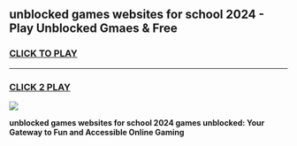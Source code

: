 
## unblocked games websites for school 2024 - Play Unblocked Gmaes & Free
<h3>
<a href="https://news.freeplayer.one?title=unblocked_games_websites_for_school_2024&ref=16F">CLICK TO PLAY</a></h3>
<hr>

<h3>
<a href="https://news.freeplayer.one?title=unblocked_games_websites_for_school_2024&ref=16F">CLICK 2 PLAY</a>
  
</h3>

<a href="https://news.freeplayer.one?title=unblocked_games_websites_for_school_2024&ref=16F/"><img src="https://clearcache.store/games.png"></a>


**unblocked games websites for school 2024 games unblocked: Your Gateway to Fun and Accessible Online Gaming**
